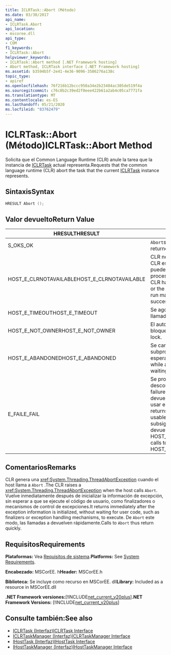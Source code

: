 ```yaml
---
title: ICLRTask::Abort (Método)
ms.date: 03/30/2017
api_name:
- ICLRTask.Abort
api_location:
- mscoree.dll
api_type:
- COM
f1_keywords:
- ICLRTask::Abort
helpviewer_keywords:
- ICLRTask::Abort method [.NET Framework hosting]
- Abort method, ICLRTask interface [.NET Framework hosting]
ms.assetid: b3594b5f-2e41-4e36-9096-3586276a138c
topic_type:
- apiref
ms.openlocfilehash: 76f216b12bccc950a34e2b23404ac305de519f4a
ms.sourcegitcommit: c76c8b2c39ed2f0eee422b61a2ab4c05ca7771fa
ms.translationtype: MT
ms.contentlocale: es-ES
ms.lasthandoff: 05/21/2020
ms.locfileid: "83762479"
---
```

# <a name="iclrtaskabort-method"></a><span data-ttu-id="0936b-102">ICLRTask::Abort (Método)</span><span class="sxs-lookup"><span data-stu-id="0936b-102">ICLRTask::Abort Method</span></span>
<span data-ttu-id="0936b-103">Solicita que el Common Language Runtime (CLR) anule la tarea que la instancia de [ICLRTask](iclrtask-interface.md) actual representa.</span><span class="sxs-lookup"><span data-stu-id="0936b-103">Requests that the common language runtime (CLR) abort the task that the current [ICLRTask](iclrtask-interface.md) instance represents.</span></span>  
  
## <a name="syntax"></a><span data-ttu-id="0936b-104">Sintaxis</span><span class="sxs-lookup"><span data-stu-id="0936b-104">Syntax</span></span>  
  
```cpp  
HRESULT Abort ();  
```  
  
## <a name="return-value"></a><span data-ttu-id="0936b-105">Valor devuelto</span><span class="sxs-lookup"><span data-stu-id="0936b-105">Return Value</span></span>  
  
|<span data-ttu-id="0936b-106">HRESULT</span><span class="sxs-lookup"><span data-stu-id="0936b-106">HRESULT</span></span>|<span data-ttu-id="0936b-107">Descripción</span><span class="sxs-lookup"><span data-stu-id="0936b-107">Description</span></span>|  
|-------------|-----------------|  
|<span data-ttu-id="0936b-108">S_OK</span><span class="sxs-lookup"><span data-stu-id="0936b-108">S_OK</span></span>|<span data-ttu-id="0936b-109">`Abort`se devolvió correctamente.</span><span class="sxs-lookup"><span data-stu-id="0936b-109">`Abort` returned successfully.</span></span>|  
|<span data-ttu-id="0936b-110">HOST_E_CLRNOTAVAILABLE</span><span class="sxs-lookup"><span data-stu-id="0936b-110">HOST_E_CLRNOTAVAILABLE</span></span>|<span data-ttu-id="0936b-111">CLR no se ha cargado en un proceso o CLR está en un estado en el que no puede ejecutar código administrado ni procesar la llamada correctamente.</span><span class="sxs-lookup"><span data-stu-id="0936b-111">The CLR has not been loaded into a process, or the CLR is in a state in which it cannot run managed code or process the call successfully.</span></span>|  
|<span data-ttu-id="0936b-112">HOST_E_TIMEOUT</span><span class="sxs-lookup"><span data-stu-id="0936b-112">HOST_E_TIMEOUT</span></span>|<span data-ttu-id="0936b-113">Se agotó el tiempo de espera de la llamada.</span><span class="sxs-lookup"><span data-stu-id="0936b-113">The call timed out.</span></span>|  
|<span data-ttu-id="0936b-114">HOST_E_NOT_OWNER</span><span class="sxs-lookup"><span data-stu-id="0936b-114">HOST_E_NOT_OWNER</span></span>|<span data-ttu-id="0936b-115">El autor de la llamada no posee el bloqueo.</span><span class="sxs-lookup"><span data-stu-id="0936b-115">The caller does not own the lock.</span></span>|  
|<span data-ttu-id="0936b-116">HOST_E_ABANDONED</span><span class="sxs-lookup"><span data-stu-id="0936b-116">HOST_E_ABANDONED</span></span>|<span data-ttu-id="0936b-117">Se canceló un evento mientras un subproceso o fibra bloqueados estaba esperando en él.</span><span class="sxs-lookup"><span data-stu-id="0936b-117">An event was canceled while a blocked thread or fiber was waiting on it.</span></span>|  
|<span data-ttu-id="0936b-118">E_FAIL</span><span class="sxs-lookup"><span data-stu-id="0936b-118">E_FAIL</span></span>|<span data-ttu-id="0936b-119">Se produjo un error grave desconocido.</span><span class="sxs-lookup"><span data-stu-id="0936b-119">An unknown catastrophic failure occurred.</span></span> <span data-ttu-id="0936b-120">Cuando un método devuelve E_FAIL, CLR ya no se puede usar en el proceso.</span><span class="sxs-lookup"><span data-stu-id="0936b-120">When a method returns E_FAIL, the CLR is no longer usable within the process.</span></span> <span data-ttu-id="0936b-121">Las llamadas subsiguientes a métodos de hospedaje devuelven HOST_E_CLRNOTAVAILABLE.</span><span class="sxs-lookup"><span data-stu-id="0936b-121">Subsequent calls to hosting methods return HOST_E_CLRNOTAVAILABLE.</span></span>|  
  
## <a name="remarks"></a><span data-ttu-id="0936b-122">Comentarios</span><span class="sxs-lookup"><span data-stu-id="0936b-122">Remarks</span></span>  
 <span data-ttu-id="0936b-123">CLR genera una <xref:System.Threading.ThreadAbortException> cuando el host llama a `Abort` .</span><span class="sxs-lookup"><span data-stu-id="0936b-123">The CLR raises a <xref:System.Threading.ThreadAbortException> when the host calls `Abort`.</span></span> <span data-ttu-id="0936b-124">Vuelve inmediatamente después de inicializar la información de excepción, sin esperar a que se ejecute el código de usuario, como finalizadores o mecanismos de control de excepciones.</span><span class="sxs-lookup"><span data-stu-id="0936b-124">It returns immediately after the exception information is initialized, without waiting for user code, such as finalizers or exception handling mechanisms, to execute.</span></span> <span data-ttu-id="0936b-125">De `Abort` este modo, las llamadas a devuelven rápidamente.</span><span class="sxs-lookup"><span data-stu-id="0936b-125">Calls to `Abort` thus return quickly.</span></span>  
  
## <a name="requirements"></a><span data-ttu-id="0936b-126">Requisitos</span><span class="sxs-lookup"><span data-stu-id="0936b-126">Requirements</span></span>  
 <span data-ttu-id="0936b-127">**Plataformas:** Vea [Requisitos de sistema](../../get-started/system-requirements.md).</span><span class="sxs-lookup"><span data-stu-id="0936b-127">**Platforms:** See [System Requirements](../../get-started/system-requirements.md).</span></span>  
  
 <span data-ttu-id="0936b-128">**Encabezado:** MSCorEE. h</span><span class="sxs-lookup"><span data-stu-id="0936b-128">**Header:** MSCorEE.h</span></span>  
  
 <span data-ttu-id="0936b-129">**Biblioteca:** Se incluye como recurso en MSCorEE. dll</span><span class="sxs-lookup"><span data-stu-id="0936b-129">**Library:** Included as a resource in MSCorEE.dll</span></span>  
  
 <span data-ttu-id="0936b-130">**.NET Framework versiones:**[!INCLUDE[net_current_v20plus](../../../../includes/net-current-v20plus-md.md)]</span><span class="sxs-lookup"><span data-stu-id="0936b-130">**.NET Framework Versions:** [!INCLUDE[net_current_v20plus](../../../../includes/net-current-v20plus-md.md)]</span></span>  
  
## <a name="see-also"></a><span data-ttu-id="0936b-131">Consulte también:</span><span class="sxs-lookup"><span data-stu-id="0936b-131">See also</span></span>

- [<span data-ttu-id="0936b-132">ICLRTask (Interfaz)</span><span class="sxs-lookup"><span data-stu-id="0936b-132">ICLRTask Interface</span></span>](iclrtask-interface.md)
- [<span data-ttu-id="0936b-133">ICLRTaskManager (Interfaz)</span><span class="sxs-lookup"><span data-stu-id="0936b-133">ICLRTaskManager Interface</span></span>](iclrtaskmanager-interface.md)
- [<span data-ttu-id="0936b-134">IHostTask (Interfaz)</span><span class="sxs-lookup"><span data-stu-id="0936b-134">IHostTask Interface</span></span>](ihosttask-interface.md)
- [<span data-ttu-id="0936b-135">IHostTaskManager (Interfaz)</span><span class="sxs-lookup"><span data-stu-id="0936b-135">IHostTaskManager Interface</span></span>](ihosttaskmanager-interface.md)
